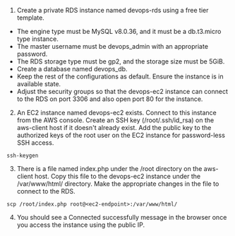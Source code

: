 

1. Create a private RDS instance named devops-rds using a free tier template.
- The engine type must be MySQL v8.0.36, and it must be a db.t3.micro type instance.
- The master username must be devops_admin with an appropriate password.
- The RDS storage type must be gp2, and the storage size must be 5GiB.
- Create a database named devops_db.
- Keep the rest of the configurations as default. Ensure the instance is in available state.
- Adjust the security groups so that the devops-ec2 instance can connect to the RDS on port 3306 and also open port 80 for the instance.

2) An EC2 instance named devops-ec2 exists. Connect to this instance from the AWS console. Create an SSH key (/root/.ssh/id_rsa) on the aws-client host if it doesn't already exist. Add the public key to the authorized keys of the root user on the EC2 instance for password-less SSH access.
```
ssh-keygen
```

3) There is a file named index.php under the /root directory on the aws-client host. Copy this file to the devops-ec2 instance under the /var/www/html/ directory. Make the appropriate changes in the file to connect to the RDS.
```
scp /root/index.php root@<ec2-endpoint>:/var/www/html/
```

4) You should see a Connected successfully message in the browser once you access the instance using the public IP.